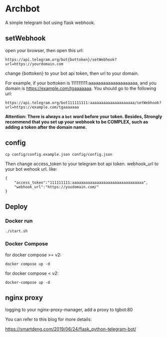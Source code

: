 # Archbot
A simple telegram bot using flask webhook.

## setWebhook
open your browser, then open this url:
```
https://api.telegram.org/bot{bottoken}/setWebhook?url=https://yourdomain.com
```
change {bottoken} to your bot api token, then url to your domain.

For example, if your bottoken is 111111111:aaaaaaaaaaaaaaaaaaaa, and you domain is https://example.com/tgaaaaaaa.
You should go to the following url:
```
https://api.telegram.org/bot111111111:aaaaaaaaaaaaaaaaaaaa/setWebhook?url=https://example.com/tgaaaaaaa
```
**Attention: There is always a `bot` word before your token. Besides, Strongly recommend that you set up your webhook to be COMPLEX, such as adding a token after the domain name.**

## config
```
cp config/config.example.json config/config.json
```
Then change access_token to your telegram bot api token.
webhook_url to your bot wehook url.
like:
```
{
    "access_token":"111111111:aaaaaaaaaaaaaaaaaaaaaaaaaaaaaaaa",
    "webhook_url":"https://youdomain.com/"
}
```

## Deploy
### Docker run
```
./start.sh
```
### Docker Compose
for docker compose >= v2:
```
docker compose up -d
```
for docker compose < v2:
```
docker-compose up -d
```
## nginx proxy
logging to your nginx-proxy-manager, add a proxy to tgbot:80

You can refer to this blog for more details:

<https://smartdeng.com/2019/06/24/flask_python-telegram-bot/>

